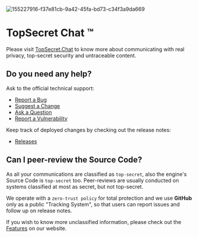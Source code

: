 ![155227916-f37e81cb-9a42-45fa-bd73-c34f3a9da669](https://user-images.githubusercontent.com/100089037/157646862-e3d2dafa-be22-4cbe-85a0-633bed66f936.png)

# TopSecret Chat &trade;

Please visit [TopSecret.Chat](https://topsecret.chat)  to know more about communicating with real privacy, top-secret security and untraceable content.

## Do you need any help? 
Ask to the official technical support:
* [Report a Bug](https://github.com/topsecret-chat/topsecret-chat/issues/new?assignees=&labels=bug&template=bug.md&title=%5BBUG%5D+)
* [Suggest a Change](https://github.com/topsecret-chat/topsecret-chat/issues/new?assignees=&labels=enhancement&template=enhancement.md&title=%5BENHANCEMENT%5D)
* [Ask a Question](https://github.com/topsecret-chat/topsecret-chat/issues/new?assignees=&labels=question&template=general-query.md&title=%5BQUESTION%5D+)
* [Report a Vulnerability](https://github.com/topsecret-chat/topsecret-chat/security/policy)

Keep track of deployed changes by checking out the release notes:
* [Releases](https://github.com/topsecret-chat/topsecret-chat/releases)

## Can I peer-review the Source Code?

As all your communications are classified as `top-secret`, also the engine's Source Code is `top-secret` too.
Peer-reviews are usually conducted on systems classified at most as secret, but not top-secret. 

We operate with a `zero-trust policy` for total protection and we use __GitHub__ only as a public "Tracking System", so that users can report issues and follow up on release notes.

If you wish to know more unclassified information, please check out the [Features](https://topsecret.chat/en/features/) on our website.

